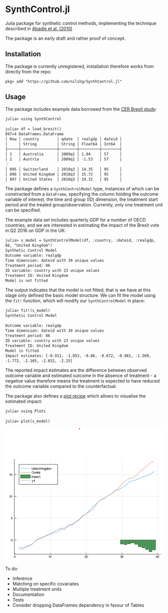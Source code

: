 # SynthControl.jl
Julia package for synthetic control methods, implementing the technique described in [Abadie et al. (2010)](https://economics.mit.edu/files/11859)

The package is an early draft and rather proof of concept.

## Installation

The package is currently unregistered, installation therefore works from directly
from the repo:

```
pkg> add "https://github.com/nilshg/SynthControl.jl"
```

## Usage

The package includes example data borrowed from the [CER Brexit study](
  https://www.cer.eu/insights/cost-brexit-june-2018):

```
julia> using SynthControl

julia> df = load_brexit()
897×4 DataFrames.DataFrame
│ Row │ country        │ qdate  │ realgdp │ dateid │
│     │ String         │ String │ Float64 │ Int64  │
├─────┼────────────────┼────────┼─────────┼────────┤
│ 1   │ Australia      │ 2009q1 │ 1.04    │ 57     │
│ 2   │ Austria        │ 2009q1 │ -1.53   │ 57     │
⋮
│ 895 │ Switzerland    │ 2018q3 │ 14.35   │ 95     │
│ 896 │ United Kingdom │ 2018q3 │ 15.72   │ 95     │
│ 897 │ United States  │ 2018q3 │ 19.32   │ 95     │
```

The package defines a `SynthControlModel` type, instances of which can be constructed
from a `DataFrame`, specifying the column holding the outcome variable of interest,
the time and group (ID) dimension, the treatment start period and the treated
group/observation. Currently, only one treatment unit can be specified.

The example data set includes quarterly GDP for a number of OECD countries, and
we are interested in estimating the impact of the Brexit vote in Q2 2016 on GDP
in the UK:

```
julia> s_model = SynthControlModel(df, :country, :dateid, :realgdp, 86, "United Kingdom")
Synthetic Control Model
Outcome variable: realgdp
Time dimension: dateid with 39 unique values
Treatment period: 86
ID variable: country with 23 unique values
Treatment ID: United Kingdom
Model is not fitted
```

The output indicates that the model is not fitted, that is we have at this stage
only defined the basic model structure. We can fit the model using the `fit!`
function, which will modify our `SynthControlModel` in place:

```
julia> fit!(s_model)
Synthetic Control Model

Outcome variable: realgdp
Time dimension: dateid with 39 unique values
Treatment period: 86
ID variable: country with 23 unique values
Treatment ID: United Kingdom
Model is fitted
Impact estimates: [-0.911, -1.053, -0.86, -0.672, -0.981, -1.509, -1.772, -2.165, -2.652, -2.25]
```

The reported impact estimates are the difference between observed outcome variable
and estimated outcome in the absence of treatment - a negative value therefore means
the treatment is expected to have reduced the outcome variable compared to the
counterfactual.

The package also defines a [plot recipe](https://github.com/JuliaPlots/RecipesBase.jl)
which allows to visualise the estimated impact:

```
julia> using Plots

julia> plot(s_model)
```
![Sample output](readme.png)

To do:
* Inference
* Matching on specific covariates
* Multiple treatment units
* Documentation
* Tests
* Consider dropping DataFrames dependency in favour of Tables
